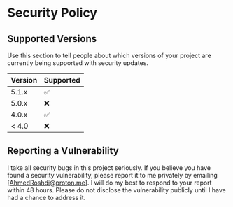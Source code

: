 # Security Policy

## Supported Versions

Use this section to tell people about which versions of your project are
currently being supported with security updates.

| Version | Supported          |
| ------- | ------------------ |
| 5.1.x   | :white_check_mark: |
| 5.0.x   | :x:                |
| 4.0.x   | :white_check_mark: |
| < 4.0   | :x:                |

## Reporting a Vulnerability
I take all security bugs in this project seriously. If you believe you have found a security vulnerability, please report it to me privately by emailing [AhmedRoshdi@proton.me]. I will do my best to respond to your report within 48 hours. Please do not disclose the vulnerability publicly until I have had a chance to address it.

